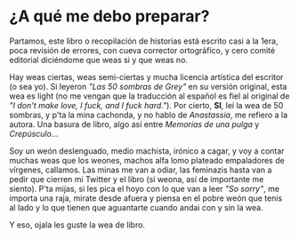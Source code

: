 # ¿A qué me debo preparar?

Partamos, este libro o recopilación de historias está escrito casi a la 1era, poca revisión de errores, con cueva corrector ortográfico, y cero comité editorial diciéndome que weas si y que weas no.

Hay weas ciertas, weas semi-ciertas y mucha licencia artística del escritor (o sea yo). Si leyeron *"Las 50 sombras de Grey"* en su versión original, esta wea es light (no me vengan que la traducción al español es fiel al  original de *"I don't make love, I fuck, and I fuck hard."*). Por cierto, **SI**, leí la wea de 50 sombras, y p'ta la mina cachonda, y no hablo de *Anastassia*, me refiero a la autora. Una basura de libro, algo así entre *Memorias de una pulga* y *Crepúsculo*...

Soy un weón deslenguado, medio machista, irónico a cagar, y voy a contar muchas weas que los weones, machos alfa lomo plateado empaladores de vírgenes, callamos. Las minas me van a odiar, las feminazis hasta van a pedir que cierren mi Twitter y el libro (si weona, así de importante me siento). P'ta mijas, si les pica el hoyo con lo que van a leer *"So sorry"*, me importa una raja, mirate desde afuera y piensa en el pobre weón que tenis al lado y lo que tienen que aguantarte cuando andai con y sin la wea.

Y eso, ojala les guste la wea de libro.
